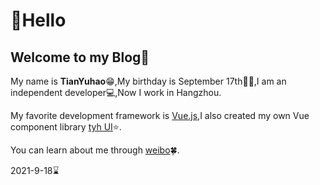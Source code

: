 # :wave:Hello

## Welcome to my Blog:pushpin:

My name is **TianYuhao**:grin:,My birthday is September 17th:snake::birthday:,I am an independent developer:computer:,Now I work in Hangzhou.

My favorite development framework is [Vue.js](https://v3.cn.vuejs.org),I also created my own Vue component library [tyh UI](https://tianyuhao.icu/tyhui/v3):star:.

You can learn about me through [weibo](https://weibo.com/u/7112859998):four_leaf_clover:.

2021-9-18:hourglass:
